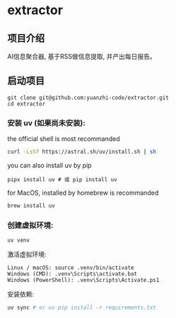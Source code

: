 # extractor

## 项目介绍

AI信息聚合器, 基于RSS做信息提取, 并产出每日报告。

## 启动项目

```
git clone git@github.com:yuanzhi-code/extractor.git
cd extractor
```

###  安装 uv (如果尚未安装):

the official shell is most recommanded
```sh
curl -LsSf https://astral.sh/uv/install.sh | sh
```

you can also install uv by pip
```
pipx install uv # 或 pip install uv
```

for MacOS, installed by homebrew is recommanded

```sh
brew install uv
```

### 创建虚拟环境:

```
uv venv
```

激活虚拟环境:
```
Linux / macOS: source .venv/bin/activate
Windows (CMD): .venv\Scripts\activate.bat
Windows (PowerShell): .venv\Scripts\Activate.ps1
```

安装依赖:
```sh
uv sync # or uv pip install -r requirements.txt
```
